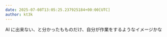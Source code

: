 ```yaml
---
date: 2025-07-08T13:05:25.237925184+00:00[UTC]
author: kt3k
---
```

AI に出来ない、と分かったもものだけ、自分が作業をするようなイメージかな
